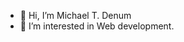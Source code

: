 - 👋 Hi, I’m Michael T. Denum
- 👀 I’m interested in Web development.

<!---
mtd8899/mtd8899 is a ✨ special ✨ repository because its `README.md` (this file) appears on your GitHub profile.
You can click the Preview link to take a look at your changes.
--->
